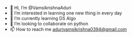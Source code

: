 - 👋 Hi, I’m @VamsikrishnaAduri
- 👀 I’m interested in learning one new thing in every day
- 🌱 I’m currently learning DS Algo
- 💞️ I’m looking to collaborate on python
- 📫 How to reach me adurivamsikrishna0394@gmail.com

<!---
VamsikrishnaAduri/VamsikrishnaAduri is a ✨ special ✨ repository because its `README.md` (this file) appears on your GitHub profile.
You can click the Preview link to take a look at your changes.
--->
